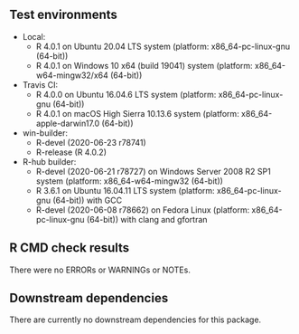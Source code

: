 ## Test environments

* Local:
  - R 4.0.1 on Ubuntu 20.04 LTS system (platform: x86_64-pc-linux-gnu (64-bit))
  - R 4.0.1 on Windows 10 x64 (build 19041) system (platform: x86_64-w64-mingw32/x64 (64-bit))
* Travis CI:
  - R 4.0.0 on Ubuntu 16.04.6 LTS system (platform: x86_64-pc-linux-gnu (64-bit))
  - R 4.0.1 on macOS High Sierra 10.13.6 system (platform: x86_64-apple-darwin17.0 (64-bit))
* win-builder:
  - R-devel (2020-06-23 r78741)
  - R-release (R 4.0.2)
* R-hub builder:
  - R-devel (2020-06-21 r78727) on Windows Server 2008 R2 SP1 system (platform: x86_64-w64-mingw32 (64-bit))
  - R 3.6.1 on Ubuntu 16.04.11 LTS system (platform: x86_64-pc-linux-gnu (64-bit)) with GCC
  - R-devel (2020-06-08 r78662) on Fedora Linux (platform: x86_64-pc-linux-gnu (64-bit)) with clang and gfortran

## R CMD check results

There were no ERRORs or WARNINGs or NOTEs.

## Downstream dependencies

There are currently no downstream dependencies for this package.
